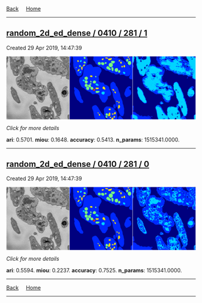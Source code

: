 
[Back](..)&nbsp;&nbsp;&nbsp;&nbsp;&nbsp;[Home](https://leapmanlab.github.io/snapshots)

---

<div class="summary"><a href="1"><h2>random_2d_ed_dense / 0410 / 281 / 1</h2></a><p>Created 29 Apr 2019, 14:47:39
</p><a href="1"><img src="1/media/summary.png" align="center"></a><p>
<i>Click for more details</i>
</p></div>

**ari**: 0.5701. **miou**: 0.1648. **accuracy**: 0.5413. **n_params**: 1515341.0000. 

---

<div class="summary"><a href="0"><h2>random_2d_ed_dense / 0410 / 281 / 0</h2></a><p>Created 29 Apr 2019, 14:47:39
</p><a href="0"><img src="0/media/summary.png" align="center"></a><p>
<i>Click for more details</i>
</p></div>

**ari**: 0.5594. **miou**: 0.2237. **accuracy**: 0.7525. **n_params**: 1515341.0000. 

---

[Back](..)&nbsp;&nbsp;&nbsp;&nbsp;&nbsp;[Home](https://leapmanlab.github.io/snapshots)

---